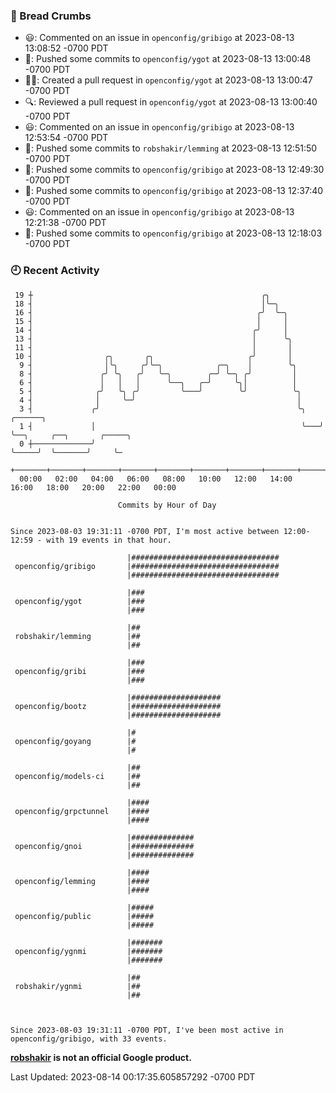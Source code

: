 ### 🍞 Bread Crumbs

 * 😃: Commented on an issue in `openconfig/gribigo` at 2023-08-13 13:08:52 -0700 PDT
 * 🚢: Pushed some commits to `openconfig/ygot` at 2023-08-13 13:00:48 -0700 PDT
 * ✍🏼: Created a pull request in `openconfig/ygot` at 2023-08-13 13:00:47 -0700 PDT
 * 🔍: Reviewed a pull request in  `openconfig/ygot` at 2023-08-13 13:00:40 -0700 PDT
 * 😃: Commented on an issue in `openconfig/gribigo` at 2023-08-13 12:53:54 -0700 PDT
 * 🚢: Pushed some commits to `robshakir/lemming` at 2023-08-13 12:51:50 -0700 PDT
 * 🚢: Pushed some commits to `openconfig/gribigo` at 2023-08-13 12:49:30 -0700 PDT
 * 🚢: Pushed some commits to `openconfig/gribigo` at 2023-08-13 12:37:40 -0700 PDT
 * 😃: Commented on an issue in `openconfig/gribigo` at 2023-08-13 12:21:38 -0700 PDT
 * 🚢: Pushed some commits to `openconfig/gribigo` at 2023-08-13 12:18:03 -0700 PDT

### 🕘 Recent Activity
```
 19 ┼                                                   ╭╮
 18 ┤                                                   │╰─╮
 16 ┤                                                  ╭╯  ╰─╮
 15 ┤                                                  │     │
 14 ┤                                                 ╭╯     │
 13 ┤                                                 │      ╰╮
 11 ┤                                                 │       │
 10 ┤                ╭╮       ╭╮                     ╭╯       │
  9 ┤                │╰╮     ╭╯╰─╮            ╭─╮    │        ╰╮
  8 ┤               ╭╯ ╰╮   ╭╯   ╰─╮        ╭─╯ ╰─╮ ╭╯         │
  6 ┤               │   │   │      ╰──╮   ╭─╯     ╰╮│          │
  5 ┤              ╭╯   ╰╮ ╭╯         ╰───╯        ╰╯          ╰╮
  4 ┤              │     ╰─╯                                    │
  3 ┤             ╭╯                                            ╰╮   ╭──────╮
  1 ┤             │                                              ╰───╯      ╰──╮     ╭──╮       ╭─────╮
  0 ┼─────────────╯                                                            ╰─────╯  ╰───────╯     ╰─
    +───────+───────+───────+───────+───────+───────+───────+───────+───────+───────+───────+───────+────
  00:00   02:00   04:00   06:00   08:00   10:00   12:00   14:00   16:00   18:00   20:00   22:00   00:00   

						Commits by Hour of Day


Since 2023-08-03 19:31:11 -0700 PDT, I'm most active between 12:00-12:59 - with 19 events in that hour.

```



```
                          |#################################
 openconfig/gribigo       |#################################
                          |#################################

                          |###
 openconfig/ygot          |###
                          |###

                          |##
 robshakir/lemming        |##
                          |##

                          |###
 openconfig/gribi         |###
                          |###

                          |####################
 openconfig/bootz         |####################
                          |####################

                          |#
 openconfig/goyang        |#
                          |#

                          |##
 openconfig/models-ci     |##
                          |##

                          |####
 openconfig/grpctunnel    |####
                          |####

                          |##############
 openconfig/gnoi          |##############
                          |##############

                          |####
 openconfig/lemming       |####
                          |####

                          |#####
 openconfig/public        |#####
                          |#####

                          |#######
 openconfig/ygnmi         |#######
                          |#######

                          |##
 robshakir/ygnmi          |##
                          |##



Since 2023-08-03 19:31:11 -0700 PDT, I've been most active in openconfig/gribigo, with 33 events.

```
**[robshakir](mailto:robjs@google.com) is not an official Google product.**  


Last Updated: 2023-08-14 00:17:35.605857292 -0700 PDT
